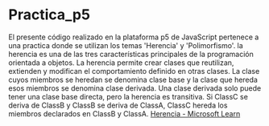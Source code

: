 # Practica_p5

El presente código realizado en la plataforma p5 de JavaScript pertenece a una practica donde se utilizan los temas 'Herencia' y 'Polimorfismo'. la herencia es una de las tres características principales de la programación orientada a objetos. La herencia permite crear clases que reutilizan, extienden y modifican el comportamiento definido en otras clases. La clase cuyos miembros se heredan se denomina clase base y la clase que hereda esos miembros se denomina clase derivada. Una clase derivada solo puede tener una clase base directa, pero la herencia es transitiva. Si ClassC se deriva de ClassB y ClassB se deriva de ClassA, ClassC hereda los miembros declarados en ClassB y ClassA. [Herencia - Microsoft Learn](https://learn.microsoft.com/es-es/dotnet/csharp/fundamentals/object-oriented/inheritance)